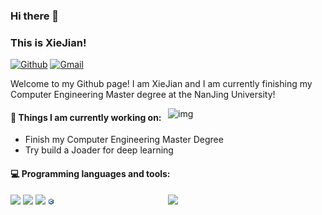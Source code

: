 ### Hi there 👋 
### This is XieJian!

[![Github](https://img.shields.io/badge/-Github-000?style=flat&logo=Github&logoColor=white)](https://github.com/xiejiann)
[![Gmail](https://img.shields.io/badge/-Gmail-c14438?style=flat&logo=Gmail&logoColor=white)](mailto:jianxie0@gmail.com)

Welcome to my Github page! I am XieJian and I am currently finishing my Computer Engineering Master degree at the NanJing University!  

<img align="right" alt="img" src="https://github.com/XieJiann/xiejiann.github.io/blob/master/img/index.jpg" width="50%" height="auto" />


#### 🌱 Things I am currently working on: 
- Finish my Computer Engineering Master Degree  
- Try build a Joader for deep learning

#### :computer: Programming languages and tools: 
<p>
<img width="50%" align="right" src="https://github-readme-stats.vercel.app/api?username=XieJian&show_icons=true&hide_border=true" />
<code><img width="2%" src="https://www.vectorlogo.zone/logos/java/java-ar21.svg"></code>
<code><img width="2%" src="https://www.vectorlogo.zone/logos/python/python-ar21.svg"></code>
<code><img width="2%" src="https://www.vectorlogo.zone/logos/rust-lang/rust-lang-icon.svg"></code>
<code><img width="2%" src="https://raw.githubusercontent.com/github/explore/80688e429a7d4ef2fca1e82350fe8e3517d3494d/topics/cpp/cpp.png"></code>

</p>



